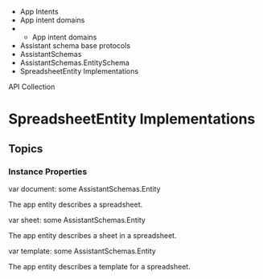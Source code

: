 

- App Intents
- App intent domains
- 
  - App intent domains
- Assistant schema base protocols
- AssistantSchemas
- AssistantSchemas.EntitySchema
-  SpreadsheetEntity Implementations 

API Collection

# SpreadsheetEntity Implementations

## Topics

### Instance Properties

var document: some AssistantSchemas.Entity

The app entity describes a spreadsheet.

var sheet: some AssistantSchemas.Entity

The app entity describes a sheet in a spreadsheet.

var template: some AssistantSchemas.Entity

The app entity describes a template for a spreadsheet.

